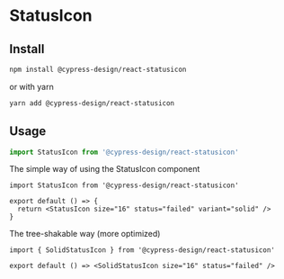 # StatusIcon

## Install

```bash
npm install @cypress-design/react-statusicon
```

or with yarn

```bash
yarn add @cypress-design/react-statusicon
```

## Usage

```ts
import StatusIcon from '@cypress-design/react-statusicon'
```

The simple way of using the StatusIcon component

```tsx live
import StatusIcon from '@cypress-design/react-statusicon'

export default () => {
  return <StatusIcon size="16" status="failed" variant="solid" />
}
```

The tree-shakable way (more optimized)

```tsx live
import { SolidStatusIcon } from '@cypress-design/react-statusicon'

export default () => <SolidStatusIcon size="16" status="failed" />
```
